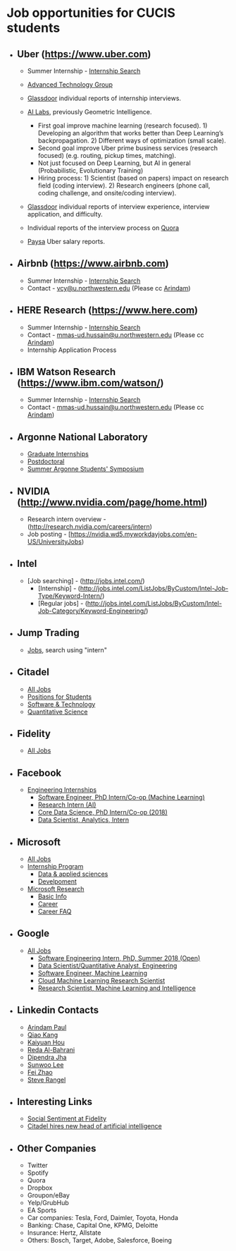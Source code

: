 # Job opportunities for CUCIS students
- ## Uber (https://www.uber.com)
  - Summer Internship - [Internship Search](https://www.uber.com/careers/list/?city=all&country=all&keywords=%23univrecruiting&subteam=all&team=all)
  - [Advanced Technology Group](https://www.uber.com/info/atg/)

  - [Glassdoor](https://www.glassdoor.com/Interview/Uber-Intern-Interview-Questions-EI_IE575263.0,4_KO5,11.htm) individual reports of internship interviews.

  - [AI Labs](https://www.uber.com/info/ailabs/), previously Geometric Intelligence.

    - First goal improve machine learning (research focused). 1) Developing an algorithm that works better than Deep Learning’s backpropagation. 2) Different ways of optimization (small scale).
    - Second goal improve Uber prime business services (research focused) (e.g. routing, pickup times, matching).
    - Not just focused on Deep Learning, but AI in general (Probabilistic, Evolutionary Training)
    - Hiring process: 1) Scientist (based on papers) impact on research field (coding interview). 2) Research engineers (phone call, coding challenge, and onsite/coding interview).


  - [Glassdoor](https://www.glassdoor.com/Interview/Uber-Software-Engineer-Interview-Questions-EI_IE575263.0,4_KO5,22.htm) individual reports of interview experience, interview application, and difficulty.

  - Individual reports of the interview process on [Quora](https://www.quora.com/What-is-the-engineer-hiring-process-like-at-Uber)

  - [Paysa](https://www.paysa.com/salaries/uber) Uber salary reports.

- ## Airbnb (https://www.airbnb.com)
  - Summer Internship - [Internship Search](https://www.airbnb.com/careers/university)
  - Contact - vcy@u.northwestern.edu (Please cc [Arindam](mailto:arindam.paul@eecs.northwestern.edu))

- ## HERE Research (https://www.here.com)
    - Summer Internship - [Internship Search](https://www.linkedin.com/company-beta/3237134/)
    - Contact - mmas-ud.hussain@u.northwestern.edu (Please cc [Arindam](mailto:arindam.paul@eecs.northwestern.edu))
    - Internship Application Process

- ## IBM Watson Research (https://www.ibm.com/watson/)
    - Summer Internship - [Internship Search](https://researchweb.watson.ibm.com/interns/internhiring.shtml/)
    - Contact - mmas-ud.hussain@u.northwestern.edu (Please cc [Arindam](mailto:arindam.paul@eecs.northwestern.edu))

- ## Argonne National Laboratory
  - [Graduate Internships](http://www.anl.gov/education/graduates)
  - [Postdoctoral](http://www.anl.gov/careers/apply-job/postdoctoral-applicants)
  - [Summer Argonne Students' Symposium](http://www.mcs.anl.gov/research/LANS/events/listn/previous.php)

- ## NVIDIA (http://www.nvidia.com/page/home.html)
    - Research intern overview - (http://research.nvidia.com/careers/intern)
    - Job posting - [https://nvidia.wd5.myworkdayjobs.com/en-US/UniversityJobs)

- ## Intel
    - [Job searching] - (http://jobs.intel.com/)
      - [Internship] - (http://jobs.intel.com/ListJobs/ByCustom/Intel-Job-Type/Keyword-Intern/)
      - [Regular jobs] - (http://jobs.intel.com/ListJobs/ByCustom/Intel-Job-Category/Keyword-Engineering/)
      
- ## Jump Trading
  - [Jobs](http://www.jumptrading.com/jobs.html), search using "intern"

- ## Citadel
  - [All Jobs](https://www.citadel.com/careers/open-positions/)
  - [Positions for Students](https://www.citadel.com/careers/open-positions/positions-for-students/)
  - [Software & Technology](https://www.citadel.com/careers/open-positions/software-technology/)
  - [Quantitative Science](https://www.citadel.com/careers/open-positions/quantitative-research/)

- ## Fidelity
  - [All Jobs](https://jobs.fidelity.com/apply-now/search-jobs.html)

- ## Facebook
  - [Engineering Internships](https://www.facebook.com/careers/university/internships/engineering)
    - [Software Engineer, PhD Intern/Co-op (Machine Learning)](https://www.facebook.com/careers/jobs/a0I1200000LT7EUEA1/)
    - [Research Intern (AI)](https://www.facebook.com/careers/jobs/a0I1200000LT6fpEAD/)
    - [Core Data Science, PhD Intern/Co-op (2018)](https://www.facebook.com/careers/jobs/a0I1200000LTJpdEAH/)
    - [Data Scientist, Analytics, Intern](https://www.facebook.com/careers/jobs/a0I1200000LT6x8EAD/)

- ## Microsoft
  - [All Jobs](https://careers.microsoft.com)
  - [Internship Program](https://careers.microsoft.com/students/internships)
    - [Data & applied sciences](https://careers.microsoft.com/students/apply?rg=US&jf=8&el=2&el=3&el=5&jt=1&jt=2)
    - [Develpoment](https://careers.microsoft.com/students/apply?rg=US&jf=9&el=2&el=3&el=5&jt=1&jt=2)
  - [Microsoft Research](https://www.microsoft.com/en-us/research/)
    - [Basic Info](https://www.microsoft.com/en-us/research/about/)
    - [Career](https://www.microsoft.com/en-us/research/careers/)
    - [Career FAQ](https://careers.research.microsoft.com/FAQ)

- ## Google
  - [All Jobs](https://careers.google.com/)
    - [Software Engineering Intern, PhD, Summer 2018 (Open)](https://careers.google.com/jobs#!t=jo&jid=/google/software-engineering-intern-phd-summer-320-n-morgan-st-600-chicago-il-usa-2792910613&)
    - [Data Scientist/Quantitative Analyst, Engineering](https://careers.google.com/jobs#!t=jo&jid=/google/data-scientist-quantitative-analyst-901-cherry-ave-san-bruno-ca-usa-2459700631&f=true&)
    - [Software Engineer, Machine Learning](https://careers.google.com/jobs#!t=jo&jid=/google/software-engineer-machine-learning-1600-amphitheatre-pkwy-mountain-view-ca-247340035&)
    - [Cloud Machine Learning Research Scientist](https://careers.google.com/jobs#!t=jo&jid=/google/cloud-machine-learning-research-1600-amphitheatre-pkwy-mountain-view-ca-2514440407&)
    - [Research Scientist, Machine Learning and Intelligence](https://careers.google.com/jobs#!t=jo&jid=/google/research-scientist-machine-learning-and-76-9th-ave-new-york-ny-usa-1749440006&)

- ## Linkedin Contacts
  - [Arindam Paul](https://www.linkedin.com/in/arndmpaul/)
  - [Qiao Kang](https://www.linkedin.com/in/qiao-kang-nu)
  - [Kaiyuan Hou](https://www.linkedin.com/in/kaiyuan-hou-87955292/)
  - [Reda Al-Bahrani](https://www.linkedin.com/in/redaalbahrani/)
  - [Dipendra Jha](https://www.linkedin.com/in/dipendra009/)
  - [Sunwoo Lee](https://www.linkedin.com/in/sunwoo-lee-90a7308a/)
  - [Fei Zhao](https://www.linkedin.com/in/fei-zhao-530141113/)
  - [Steve Rangel](https://www.linkedin.com/in/esteban-steve-rangel-7205974b/)

- ## Interesting Links
    - [Social Sentiment at Fidelity](https://www.fidelity.com/learning-center/tools-demos/research-tools/social-sentiment-research-video)
    - [Citadel hires new head of artificial intelligence](https://jobs.fidelity.com/apply-now/search-jobs.html)

- ## Other Companies
    - Twitter
    - Spotify
    - Quora
    - Dropbox
    - Groupon/eBay
    - Yelp/GrubHub
    - EA Sports
    - Car companies: Tesla, Ford, Daimler, Toyota, Honda
    - Banking: Chase, Capital One, KPMG, Deloitte
    - Insurance: Hertz, Allstate
    - Others: Bosch, Target, Adobe, Salesforce, Boeing
